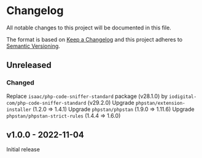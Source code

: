 # Changelog
All notable changes to this project will be documented in this file.

The format is based on [Keep a Changelog](http://keepachangelog.com/en/1.0.0/)
and this project adheres to [Semantic Versioning](http://semver.org/spec/v2.0.0.html).

## Unreleased

### Changed

Replace `isaac/php-code-sniffer-standard` package (v28.1.0) by `iodigital-com/php-code-sniffer-standard` (v29.2.0)
Upgrade `phpstan/extension-installer` (1.2.0 => 1.4.1)
Upgrade `phpstan/phpstan` (1.9.0 => 1.11.6)
Upgrade `phpstan/phpstan-strict-rules` (1.4.4 => 1.6.0)

## v1.0.0 - 2022-11-04

Initial release
